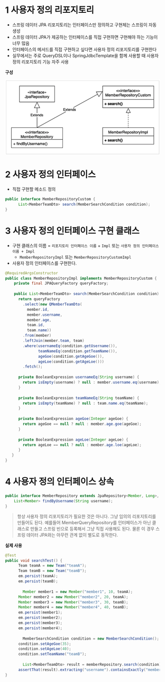 # 1 사용자 정의 리포지토리

* 스프링 데이터 JPA 리포지토리는 인터페이스만 정의하고 구현체는 스프링이 자동 생성
* 스프링 데이터 JPA가 제공하는 인터페이스를 직접 구현하면 구현해야 하는 기능이 너무 많음
* 인터페이스의 메서드를 직접 구현하고 싶다면 사용자 정의 리포지토리를 구현한다
* 실무에서는 주로 QueryDSL이나 SpringJdbcTemplate을 함께 사용할 때 사용자 정의 리포지토리 기능 자주 사용



**구성**

![image-20211005190139986](./images/custom-repository.png)



# 2 사용자 정의 인터페이스

* 직접 구현할 메소드 정의

```java
public interface MemberRepositoryCustom {
      List<MemberTeamDto> search(MemberSearchCondition condition);
}
```



# 3 사용자 정의 인터페이스 구현 클래스

* 구현 클래스의 이름 = `리포지토리 인터페이스 이름` + `Impl` 또는 `사용자 정의 인터페이스 이름 + Impl`
  * `MemberRepositoryImpl` 또는 `MemberRepositoryCustomImpl`
* 사용자 정의 인터페이스를 구현한다.

```java
@RequiredArgsConstructor
public class MemberRepositoryImpl implements MemberRepositoryCustom {
    private final JPAQueryFactory queryFactory;

    public List<MemberTeamDto> search(MemberSearchCondition condition) {
      return queryFactory
        .select(new QMemberTeamDto(
          member.id,
          member.username,
          member.age,
          team.id,
          team.name))
        .from(member)
        .leftJoin(member.team, team)
        .where(usernameEq(condition.getUsername()),
               teamNameEq(condition.getTeamName()),
               ageGoe(condition.getAgeGoe()),
               ageLoe(condition.getAgeLoe()))
        .fetch();
      
      private BooleanExpression usernameEq(String username) {
        return isEmpty(username) ? null : member.username.eq(username);
      }
      
      private BooleanExpression teamNameEq(String teamName) {
        return isEmpty(teamName) ? null : team.name.eq(teamName);
      }
      
      private BooleanExpression ageGoe(Integer ageGoe) {
        return ageGoe == null ? null : member.age.goe(ageGoe);
      }
      
      private BooleanExpression ageLoe(Integer ageLoe) {
        return ageLoe == null ? null : member.age.loe(ageLoe);
      } 
   }
}
```



# 4 사용자 정의 인터페이스 상속

```java
public interface MemberRepository extends JpaRepository<Member, Long>, MemberRepositoryCustom {
	List<Member> findByUsername(String username);
}
```

> 항상 사용자 정의 리포지토리가 필요한 것은 아니다. 그냥 임의의 리포지토리를 만들어도 된다. 예를들어 MemberQueryRepository를 인터페이스가 아닌 클래스로 만들고 스프링 빈으로 등록해서 그냥 직접 사용해도 된다. 물론 이 경우 스프링 데이터 JPA와는 아무런 관계 없이 별도로 동작한다.

**실제 사용**

```java
@Test
public void searchTest() {
      Team teamA = new Team("teamA");
      Team teamB = new Team("teamB");
      em.persist(teamA);
      em.persist(teamB);
      
    	Member member1 = new Member("member1", 10, teamA);
      Member member2 = new Member("member2", 20, teamA);
      Member member3 = new Member("member3", 30, teamB);
      Member member4 = new Member("member4", 40, teamB);
      em.persist(member1);
      em.persist(member2);
      em.persist(member3);
      em.persist(member4);
      
    	MemberSearchCondition condition = new MemberSearchCondition();
      condition.setAgeGoe(35);
      condition.setAgeLoe(40);
      condition.setTeamName("teamB");
      
    	List<MemberTeamDto> result = memberRepository.search(condition);
      assertThat(result).extracting("username").containsExactly("member4");
}
```

